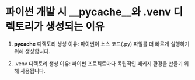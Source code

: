 # 파이썬 개발 시 __pycache__와 .venv 디렉토리가 생성되는 이유

1. __pycache__ 디렉토리
 생성 이유:
파이썬이 소스 코드(.py) 파일를 더 빠르게 실행하기 위해 생성합니다.

2. .venv 디렉토리
 생성 이유:
파이썬 프로젝트마다 독립적인 패키지 환경을 만들기 위해 사용됩니다.